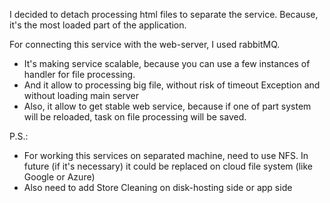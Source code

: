 ﻿I decided to detach processing html files to separate the service.
Because, it's the most loaded part of the application.

For connecting this service with the web-server, I used rabbitMQ.

- It's making service scalable, because you can use a few instances of handler for file processing.
- And it allow to processing big file, without risk of timeout Exception 
and without loading main server
- Also, it allow to get stable web service,
because if one of part system will be reloaded,
task on file processing will be saved.

P.S.: 
- For working this services on separated machine, need to use NFS. 
In future (if it's necessary) it could be replaced
on cloud file system (like Google or Azure) 
- Also need to add Store Cleaning on disk-hosting side or app side